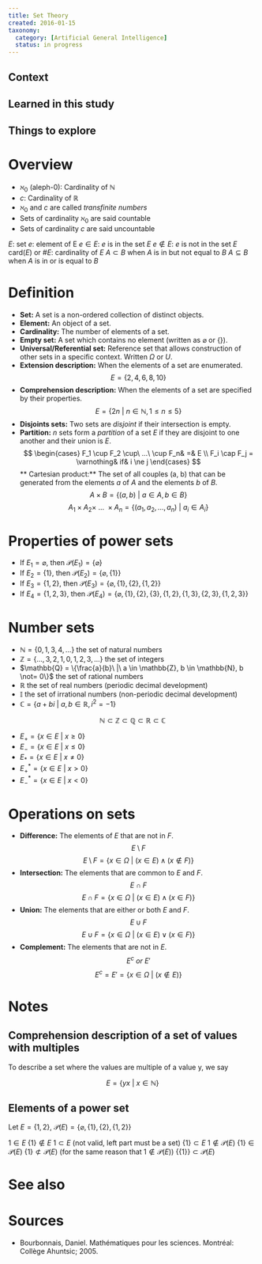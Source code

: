 ```yaml
---
title: Set Theory
created: 2016-01-15
taxonomy:
  category: [Artificial General Intelligence]
  status: in progress
---
```


## Context

## Learned in this study

## Things to explore

# Overview

* $\aleph_0$ (aleph-0): Cardinality of $\mathbb{N}$
* $c$: Cardinality of $\mathbb{R}$
* $\aleph_0$ and $c$ are called *transfinite numbers*
* Sets of cardinality $\aleph_0$ are said countable
* Sets of cardinality $c$ are said uncountable

$E$: set
$e$: element of E
$e \in E$: $e$ is in the set $E$
$e \not\in E$: $e$ is not in the set $E$
card($E$) or $\#E$: cardinality of $E$
$A \subset B$ when $A$ is in but not equal to $B$
$A \subseteq B$ when $A$ is in or is equal to $B$

# Definition
* **Set:** A set is a non-ordered collection of distinct objects.
* **Element:** An object of a set.
* **Cardinality:** The number of elements of a set.
* **Empty set:** A set which contains no element (written as $\varnothing$ or $\{\}$).
* **Universal/Referential set:** Reference set that allows construction of other sets in a specific context. Written $\Omega$ or $U$.
* **Extension description:** When the elements of a set are enumerated.
	$$E = \{2, 4, 6, 8, 10\}$$
* **Comprehension description:** When the elements of a set are specified by their properties.
	$$E = \{2n\ |\ n \in \mathbb{N}, 1 \le n \le 5\}$$
* **Disjoints sets:** Two sets are *disjoint* if their intersection is empty.
* **Partition:** $n$ sets form a *partition* of a set $E$ if they are disjoint to one another and their union is $E$.
	$$
	\begin{cases}
		F_1 \cup F_2 \cup\ ...\ \cup F_n& =& E \\
		F_i \cap F_j = \varnothing& if& i \ne j
	\end{cases}
	$$
** Cartesian product:** The set of all couples (a, b) that can be generated from the elements $a$ of $A$ and the elements $b$ of $B$.
	$$A \times B = \{(a, b)\ |\ a \in A, b \in B\}$$
	$$A_1 \times A_2 \times\ ...\ \times A_n = \{(a_1, a_2, ..., a_n)\ |\ a_i \in A_i\}$$
 
# Properties of power sets
* If $E_1 = \varnothing$, then $\mathcal{P}(E_1) = \{\varnothing\}$
* If $E_2 = \{1\}$, then $\mathcal{P}(E_2) = \{\varnothing, \{1\}\}$
* If $E_3 = \{1, 2\}$, then $\mathcal{P}(E_3) = \{\varnothing, \{1\}, \{2\}, \{1, 2\}\}$
* If $E_4 = \{1, 2, 3\}$, then $\mathcal{P}(E_4) = \{\varnothing, \{1\}, \{2\}, \{3\}, \{1, 2\}, \{1, 3\}, \{2, 3\}, \{1, 2, 3\}\}$

# Number sets
* $\mathbb{N} = \{0, 1, 3, 4, ...\}$ the set of natural numbers
* $\mathbb{Z} = \{..., 3, 2, 1, 0, 1, 2, 3, ...\}$ the set of integers
* $\mathbb{Q} = \{\frac{a}{b}\ |\ a \in \mathbb{Z}, b \in \mathbb{N}, b \not= 0\}$ the set of rational numbers
* $\mathbb{R}$ the set of real numbers (periodic decimal development)
* $\mathbb{I}$ the set of irrational numbers (non-periodic decimal development)
* $\mathbb{C} = \{a+bi\ |\ a, b \in \mathbb{R}, i^2 = -1\}$

$$
\mathbb{N} \subset \mathbb{Z} \subset \mathbb{Q} \subset \mathbb{R} \subset \mathbb{C}
$$

* $E_+ = \{x \in E\ |\ x \ge 0\}$
* $E_- = \{x \in E\ |\ x \le 0\}$
* $E_* = \{x \in E\ |\ x \ne 0\}$
* $E_+^* = \{x \in E\ |\ x \gt 0\}$
* $E_-^* = \{x \in E\ |\ x \lt 0\}$

# Operations on sets
* **Difference:** The elements of $E$ that are not in $F$.
	$$E \setminus F$$
	$$E \setminus F = \{x \in \Omega\ |\ (x \in E) \wedge (x \not\in F)\}$$
* **Intersection:** The elements that are common to $E$ and $F$.
	$$E \cap F$$
	$$E \cap F = \{x \in \Omega\ |\ (x \in E) \wedge (x \in F)\}$$
* **Union:** The elements that are either or both $E$ and $F$.
	$$E \cup F$$
	$$E \cup F = \{x \in \Omega\ |\ (x \in E) \vee (x \in F)\}$$
* **Complement:** The elements that are not in $E$.
	$$E^c\ or\ E'$$
	$$E^c = E' = \{x \in \Omega\ |\ (x \not\in E)\}$$

# Notes

## Comprehension description of a set of values with multiples
To describe a set where the values are multiple of a value y, we say

$$E = \{yx\ |\ x \in \mathbb{N}\}$$

## Elements of a power set
Let $E = \{1, 2\}$,
$\mathcal{P}(E) = \{\varnothing, \{1\}, \{2\}, \{1, 2\}\}$

$1 \in E$
$\{1\} \not\in E$
$1 \subset E$ (not valid, left part must be a set)
$\{1\} \subset E$
$1 \not\in \mathcal{P}(E)$
$\{1\} \in \mathcal{P}(E)$
$\{1\} \not\subset \mathcal{P}(E)$ (for the same reason that $1 \not\in \mathcal{P}(E)$)
$\{\{1\}\} \subset \mathcal{P}(E)$


# See also

# Sources

* Bourbonnais, Daniel. Mathématiques pour les sciences. Montréal: Collège Ahuntsic; 2005.